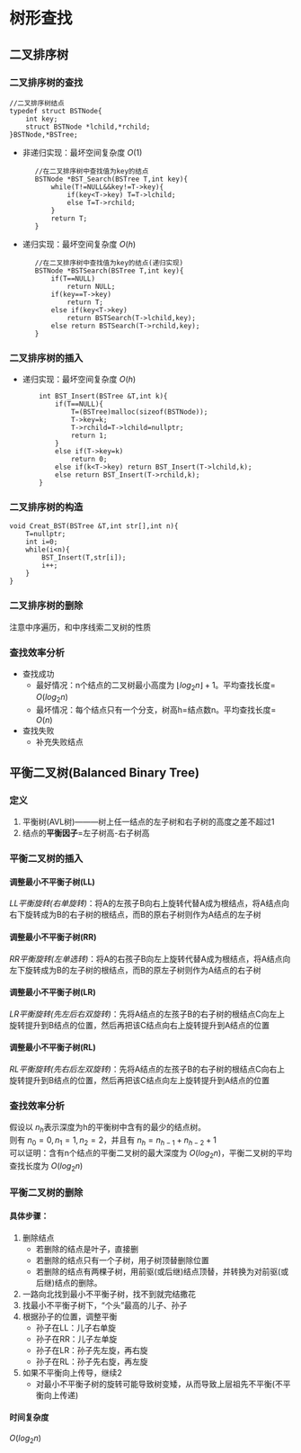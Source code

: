 # 树形查找

## 二叉排序树

### 二叉排序树的查找

    //二叉排序树结点
    typedef struct BSTNode{
        int key;
        struct BSTNode *lchild,*rchild;
    }BSTNode,*BSTree;

- 非递归实现：最坏空间复杂度 $O(1)$
    
         //在二叉排序树中查找值为key的结点
         BSTNode *BST_Search(BSTree T,int key){
             while(T!=NULL&&key!=T->key){
                 if(key<T->key) T=T->lchild;
                 else T=T->rchild;
             }
             return T;
         }

- 递归实现：最坏空间复杂度 $O(h)$

         //在二叉排序树中查找值为key的结点(递归实现)
         BSTNode *BSTSearch(BSTree T,int key){
             if(T==NULL)
                 return NULL;
             if(key==T->key)
                 return T;
             else if(key<T->key)
                 return BSTSearch(T->lchild,key);
             else return BSTSearch(T->rchild,key);
         }

### 二叉排序树的插入

- 递归实现：最坏空间复杂度 $O(h)$

          int BST_Insert(BSTree &T,int k){
              if(T==NULL){
                  T=(BSTree)malloc(sizeof(BSTNode));
                  T->key=k;
                  T->rchild=T->lchild=nullptr;
                  return 1;
              }
              else if(T->key=k)
                  return 0;
              else if(k<T->key) return BST_Insert(T->lchild,k);
              else return BST_Insert(T->rchild,k);
          }

### 二叉排序树的构造

    void Creat_BST(BSTree &T,int str[],int n){
        T=nullptr;
        int i=0;
        while(i<n){
            BST_Insert(T,str[i]);
            i++;
        }
    }

### 二叉排序树的删除

注意中序遍历，和中序线索二叉树的性质

### 查找效率分析

- 查找成功
  - 最好情况：n个结点的二叉树最小高度为 $\lfloor log_{2}n \rfloor +1$。平均查找长度= $O(log_{2}n)$
  - 最坏情况：每个结点只有一个分支，树高h=结点数n。平均查找长度= $O(n)$
- 查找失败
  - 补充失败结点

## 平衡二叉树(Balanced Binary Tree)

### 定义

1. 平衡树(AVL树)———树上任一结点的左子树和右子树的高度之差不超过1  
2. 结点的**平衡因子**=左子树高-右子树高

### 平衡二叉树的插入

#### 调整最小不平衡子树(LL)

*LL平衡旋转(右单旋转)*：将A的左孩子B向右上旋转代替A成为根结点，将A结点向右下旋转成为B的右子树的根结点，而B的原右子树则作为A结点的左子树

#### 调整最小不平衡子树(RR)

*RR平衡旋转(左单选转)*：将A的右孩子B向左上旋转代替A成为根结点，将A结点向左下旋转成为B的左子树的根结点，而B的原左子树则作为A结点的右子树

#### 调整最小不平衡子树(LR)

*LR平衡旋转(先左后右双旋转)*：先将A结点的左孩子B的右子树的根结点C向左上旋转提升到B结点的位置，然后再把该C结点向右上旋转提升到A结点的位置

#### 调整最小不平衡子树(RL)

*RL平衡旋转(先右后左双旋转)*：先将A结点的左孩子B的右子树的根结点C向右上旋转提升到B结点的位置，然后再把该C结点向左上旋转提升到A结点的位置

### 查找效率分析

假设以 $n_{h}$表示深度为h的平衡树中含有的最少的结点树。  
则有 $n_{0}=0,n_{1}=1,n_{2}=2$，并且有 $n_{h}=n_{h-1}+n_{h-2}+1$  
可以证明：含有n个结点的平衡二叉树的最大深度为 $O(log_{2}n)$，平衡二叉树的平均查找长度为 $O(log_{2}n)$

### 平衡二叉树的删除

#### 具体步骤：

1. 删除结点
   - 若删除的结点是叶子，直接删
   - 若删除的结点只有一个子树，用子树顶替删除位置
   - 若删除的结点有两棵子树，用前驱(或后继)结点顶替，并转换为对前驱(或后继)结点的删除。
2. 一路向北找到最小不平衡子树，找不到就完结撒花
3. 找最小不平衡子树下，“个头”最高的儿子、孙子
4. 根据孙子的位置，调整平衡
   - 孙子在LL：儿子右单旋
   - 孙子在RR：儿子左单旋
   - 孙子在LR：孙子先左旋，再右旋
   - 孙子在RL：孙子先右旋，再左旋
5. 如果不平衡向上传导，继续2
   - 对最小不平衡子树的旋转可能导致树变矮，从而导致上层祖先不平衡(不平衡向上传递)

#### 时间复杂度

$O(log_{2}n)$

